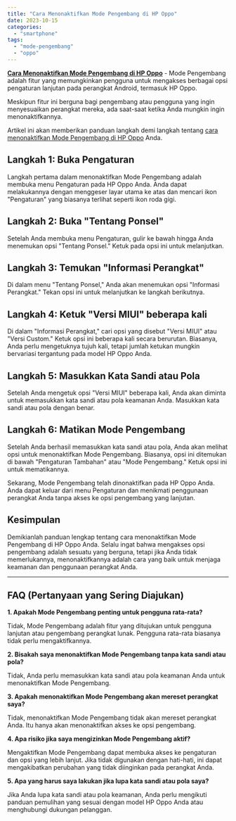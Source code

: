 ```yaml
---
title: "Cara Menonaktifkan Mode Pengembang di HP Oppo"
date: 2023-10-15
categories: 
  - "smartphone"
tags: 
  - "mode-pengembang"
  - "oppo"
---
```


[**Cara Menonaktifkan Mode Pengembang di HP Oppo**](https://ajiekusumadhany.com/cara-menonaktifkan-mode-pengembang-di-hp-oppo/) - Mode Pengembang adalah fitur yang memungkinkan pengguna untuk mengakses berbagai opsi pengaturan lanjutan pada perangkat Android, termasuk HP Oppo.

Meskipun fitur ini berguna bagi pengembang atau pengguna yang ingin menyesuaikan perangkat mereka, ada saat-saat ketika Anda mungkin ingin menonaktifkannya.

Artikel ini akan memberikan panduan langkah demi langkah tentang [cara menonaktifkan Mode Pengembang di HP Oppo](https://ajiekusumadhany.com/cara-menonaktifkan-mode-pengembang-di-hp-oppo/) Anda.

## Langkah 1: Buka Pengaturan

Langkah pertama dalam menonaktifkan Mode Pengembang adalah membuka menu Pengaturan pada HP Oppo Anda. Anda dapat melakukannya dengan menggeser layar utama ke atas dan mencari ikon "Pengaturan" yang biasanya terlihat seperti ikon roda gigi.

## Langkah 2: Buka "Tentang Ponsel"

Setelah Anda membuka menu Pengaturan, gulir ke bawah hingga Anda menemukan opsi "Tentang Ponsel." Ketuk pada opsi ini untuk melanjutkan.

## Langkah 3: Temukan "Informasi Perangkat"

Di dalam menu "Tentang Ponsel," Anda akan menemukan opsi "Informasi Perangkat." Tekan opsi ini untuk melanjutkan ke langkah berikutnya.

## Langkah 4: Ketuk "Versi MIUI" beberapa kali

Di dalam "Informasi Perangkat," cari opsi yang disebut "Versi MIUI" atau "Versi Custom." Ketuk opsi ini beberapa kali secara berurutan. Biasanya, Anda perlu mengetuknya tujuh kali, tetapi jumlah ketukan mungkin bervariasi tergantung pada model HP Oppo Anda.

## Langkah 5: Masukkan Kata Sandi atau Pola

Setelah Anda mengetuk opsi "Versi MIUI" beberapa kali, Anda akan diminta untuk memasukkan kata sandi atau pola keamanan Anda. Masukkan kata sandi atau pola dengan benar.

## Langkah 6: Matikan Mode Pengembang

Setelah Anda berhasil memasukkan kata sandi atau pola, Anda akan melihat opsi untuk menonaktifkan Mode Pengembang. Biasanya, opsi ini ditemukan di bawah "Pengaturan Tambahan" atau "Mode Pengembang." Ketuk opsi ini untuk mematikannya.

Sekarang, Mode Pengembang telah dinonaktifkan pada HP Oppo Anda. Anda dapat keluar dari menu Pengaturan dan menikmati penggunaan perangkat Anda tanpa akses ke opsi pengembang yang lanjutan.

## Kesimpulan

Demikianlah panduan lengkap tentang cara menonaktifkan Mode Pengembang di HP Oppo Anda. Selalu ingat bahwa mengakses opsi pengembang adalah sesuatu yang berguna, tetapi jika Anda tidak memerlukannya, menonaktifkannya adalah cara yang baik untuk menjaga keamanan dan penggunaan perangkat Anda.

* * *

## FAQ (Pertanyaan yang Sering Diajukan)

**1\. Apakah Mode Pengembang penting untuk pengguna rata-rata?**

Tidak, Mode Pengembang adalah fitur yang ditujukan untuk pengguna lanjutan atau pengembang perangkat lunak. Pengguna rata-rata biasanya tidak perlu mengaktifkannya.

**2\. Bisakah saya menonaktifkan Mode Pengembang tanpa kata sandi atau pola?**

Tidak, Anda perlu memasukkan kata sandi atau pola keamanan Anda untuk menonaktifkan Mode Pengembang.

**3\. Apakah menonaktifkan Mode Pengembang akan mereset perangkat saya?**

Tidak, menonaktifkan Mode Pengembang tidak akan mereset perangkat Anda. Itu hanya akan menonaktifkan akses ke opsi pengembang.

**4\. Apa risiko jika saya mengizinkan Mode Pengembang aktif?**

Mengaktifkan Mode Pengembang dapat membuka akses ke pengaturan dan opsi yang lebih lanjut. Jika tidak digunakan dengan hati-hati, ini dapat mengakibatkan perubahan yang tidak diinginkan pada perangkat Anda.

**5\. Apa yang harus saya lakukan jika lupa kata sandi atau pola saya?**

Jika Anda lupa kata sandi atau pola keamanan, Anda perlu mengikuti panduan pemulihan yang sesuai dengan model HP Oppo Anda atau menghubungi dukungan pelanggan.
